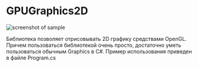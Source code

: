 # GPUGraphics2D

![screenshot of sample](https://pp.userapi.com/c638929/v638929939/4b674/CMkd9Ed5siY.jpg)

Библиотека позволяет отрисовывать 2D графику средствами OpenGL. Причем пользоваться библиотекой очень просто, достаточно уметь пользоваться обычным Graphics в C#.
Пример использования приведен в файле Program.cs
